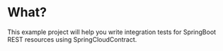 # What?

This example project will help you write integration tests for SpringBoot REST resources using SpringCloudContract.
